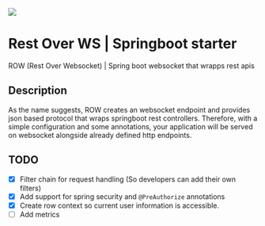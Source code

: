 [![](https://jitpack.io/v/psychogen-labs/spring-rest-over-ws.svg)](https://jitpack.io/#psychogen-labs/spring-rest-over-ws)

# Rest Over WS | Springboot starter
ROW (Rest Over Websocket) | Spring boot websocket that wrapps rest apis

## Description
As the name suggests, ROW creates an websocket endpoint and provides json based protocol that wraps springboot rest controllers. Therefore, with a simple configuration and some annotations, your application will be served on websocket alongside already defined http endpoints.


## TODO

- [x] Filter chain for request handling (So developers can add their own filters)
- [X] Add support for spring security and `@PreAuthorize` annotations
- [X] Create row context so current user information is accessible.
- [ ] Add metrics
